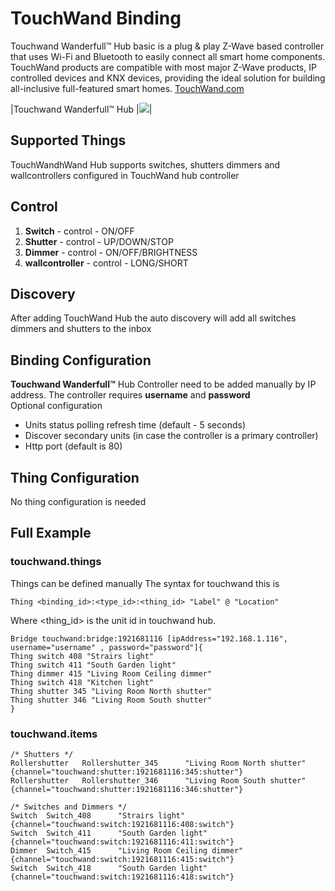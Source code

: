 # TouchWand Binding

Touchwand Wanderfull™ Hub basic is a plug & play Z-Wave based controller that uses Wi-Fi and Bluetooth to easily connect all smart home components.
TouchWand products are compatible with most major Z-Wave products, IP controlled devices and KNX devices, providing the ideal solution for building all-inclusive full-featured smart homes.
[TouchWand.com](http://www.touchwand.com)

|Touchwand Wanderfull™ Hub |![](http://www.touchwand.com/wp-content/uploads/2017/12/hub-toch-1.png)|

## Supported Things

TouchWandhWand Hub supports switches, shutters dimmers and wallcontrollers configured in TouchWand hub controller

## Control 

1. **Switch**  - control - ON/OFF
2. **Shutter** - control - UP/DOWN/STOP
3. **Dimmer**  - control - ON/OFF/BRIGHTNESS
4. **wallcontroller** - control - LONG/SHORT

## Discovery

After adding TouchWand Hub the auto discovery will add all switches dimmers and shutters to the inbox

## Binding Configuration

**Touchwand Wanderfull™** Hub Controller need to be added manually by IP address. The controller requires **username** and **password**  
Optional configuration

* Units status polling refresh time (default - 5 seconds)
* Discover secondary units (in case the controller is a primary controller) 
* Http port (default is 80)

## Thing Configuration

No thing configuration is needed

## Full Example

### touchwand.things

Things can be defined manually 
The syntax for touchwand this is 
  
```xtend
Thing <binding_id>:<type_id>:<thing_id> "Label" @ "Location"
```

Where <thing_id> is the unit id in touchwand hub.

```
Bridge touchwand:bridge:1921681116 [ipAddress="192.168.1.116", username="username" , password="password"]{
Thing switch 408 "Strairs light"
Thing switch 411 "South Garden light"
Thing dimmer 415 "Living Room Ceiling dimmer"
Thing switch 418 "Kitchen light"
Thing shutter 345 "Living Room North shutter"
Thing shutter 346 "Living Room South shutter"
}
```

### touchwand.items

```
/* Shutters */
Rollershutter   Rollershutter_345      "Living Room North shutter"    {channel="touchwand:shutter:1921681116:345:shutter"}
Rollershutter   Rollershutter_346      "Living Room South shutter"    {channel="touchwand:shutter:1921681116:346:shutter"}
```

```
/* Switches and Dimmers */
Switch  Switch_408      "Strairs light"                 {channel="touchwand:switch:1921681116:408:switch"}
Switch  Switch_411      "South Garden light"            {channel="touchwand:switch:1921681116:411:switch"}
Dimmer  Switch_415      "Living Room Ceiling dimmer"    {channel="touchwand:switch:1921681116:415:switch"}
Switch  Switch_418      "South Garden light"            {channel="touchwand:switch:1921681116:418:switch"}
```
